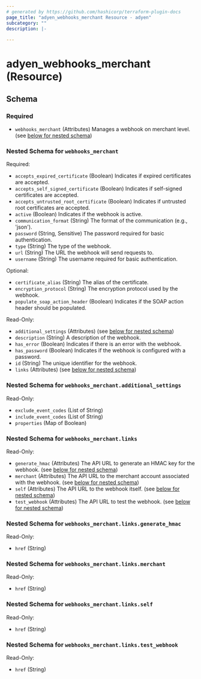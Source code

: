 ```yaml
---
# generated by https://github.com/hashicorp/terraform-plugin-docs
page_title: "adyen_webhooks_merchant Resource - adyen"
subcategory: ""
description: |-
  
---
```


# adyen_webhooks_merchant (Resource)





<!-- schema generated by tfplugindocs -->
## Schema

### Required

- `webhooks_merchant` (Attributes) Manages a webhook on merchant level. (see [below for nested schema](#nestedatt--webhooks_merchant))

<a id="nestedatt--webhooks_merchant"></a>
### Nested Schema for `webhooks_merchant`

Required:

- `accepts_expired_certificate` (Boolean) Indicates if expired certificates are accepted.
- `accepts_self_signed_certificate` (Boolean) Indicates if self-signed certificates are accepted.
- `accepts_untrusted_root_certificate` (Boolean) Indicates if untrusted root certificates are accepted.
- `active` (Boolean) Indicates if the webhook is active.
- `communication_format` (String) The format of the communication (e.g., 'json').
- `password` (String, Sensitive) The password required for basic authentication.
- `type` (String) The type of the webhook.
- `url` (String) The URL the webhook will send requests to.
- `username` (String) The username required for basic authentication.

Optional:

- `certificate_alias` (String) The alias of the certificate.
- `encryption_protocol` (String) The encryption protocol used by the webhook.
- `populate_soap_action_header` (Boolean) Indicates if the SOAP action header should be populated.

Read-Only:

- `additional_settings` (Attributes) (see [below for nested schema](#nestedatt--webhooks_merchant--additional_settings))
- `description` (String) A description of the webhook.
- `has_error` (Boolean) Indicates if there is an error with the webhook.
- `has_password` (Boolean) Indicates if the webhook is configured with a password.
- `id` (String) The unique identifier for the webhook.
- `links` (Attributes) (see [below for nested schema](#nestedatt--webhooks_merchant--links))

<a id="nestedatt--webhooks_merchant--additional_settings"></a>
### Nested Schema for `webhooks_merchant.additional_settings`

Read-Only:

- `exclude_event_codes` (List of String)
- `include_event_codes` (List of String)
- `properties` (Map of Boolean)


<a id="nestedatt--webhooks_merchant--links"></a>
### Nested Schema for `webhooks_merchant.links`

Read-Only:

- `generate_hmac` (Attributes) The API URL to generate an HMAC key for the webhook. (see [below for nested schema](#nestedatt--webhooks_merchant--links--generate_hmac))
- `merchant` (Attributes) The API URL to the merchant account associated with the webhook. (see [below for nested schema](#nestedatt--webhooks_merchant--links--merchant))
- `self` (Attributes) The API URL to the webhook itself. (see [below for nested schema](#nestedatt--webhooks_merchant--links--self))
- `test_webhook` (Attributes) The API URL to test the webhook. (see [below for nested schema](#nestedatt--webhooks_merchant--links--test_webhook))

<a id="nestedatt--webhooks_merchant--links--generate_hmac"></a>
### Nested Schema for `webhooks_merchant.links.generate_hmac`

Read-Only:

- `href` (String)


<a id="nestedatt--webhooks_merchant--links--merchant"></a>
### Nested Schema for `webhooks_merchant.links.merchant`

Read-Only:

- `href` (String)


<a id="nestedatt--webhooks_merchant--links--self"></a>
### Nested Schema for `webhooks_merchant.links.self`

Read-Only:

- `href` (String)


<a id="nestedatt--webhooks_merchant--links--test_webhook"></a>
### Nested Schema for `webhooks_merchant.links.test_webhook`

Read-Only:

- `href` (String)
